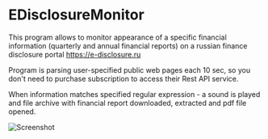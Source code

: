 # EDisclosureMonitor

This program allows to monitor appearance of a specific financial information (quarterly and annual financial reports) on a russian finance disclosure portal https://e-disclosure.ru 

Program is parsing user-specified public web pages each 10 sec, so you don't need to purchase subscription to access their Rest API service.

When information matches specified regular expression - a sound is played and file archive with financial report downloaded, extracted and pdf file opened.

![Screenshot](https://i.snipboard.io/cAfVvP.jpg)
